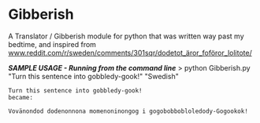# Gibberish
A Translator / Gibberish module for python that was written way past my bedtime, and inspired from www.reddit.com/r/sweden/comments/301sqr/dodetot_äror_foföror_lolitote/

***SAMPLE USAGE - Running from the command line***
    > python Gibberish.py "Turn this sentence into gobbledy-gook!" "Swedish"

    Turn this sentence into gobbledy-gook!
    became:

    Vovänondod dodenonnona momenoninongog i gogobobbobloledody-Gogookok!
